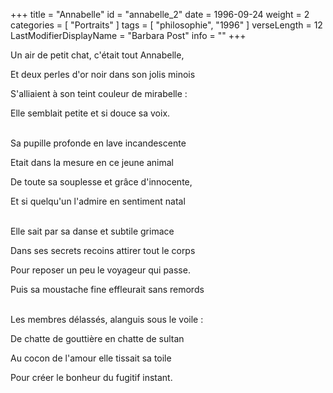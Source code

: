 +++
title = "Annabelle"
id = "annabelle_2"
date = 1996-09-24
weight = 2
categories = [ "Portraits" ]
tags = [ "philosophie", "1996" ]
verseLength = 12
LastModifierDisplayName = "Barbara Post"
info = ""
+++

Un air de petit chat, c'était tout Annabelle,

Et deux perles d'or noir dans son jolis minois

S'alliaient à son teint couleur de mirabelle :

Elle semblait petite et si douce sa voix.

 \
Sa pupille profonde en lave incandescente

Etait dans la mesure en ce jeune animal

De toute sa souplesse et grâce d'innocente,

Et si quelqu'un l'admire en sentiment natal

 \
Elle sait par sa danse et subtile grimace

Dans ses secrets recoins attirer tout le corps

Pour reposer un peu le voyageur qui passe.

Puis sa moustache fine effleurait sans remords

 \
Les membres délassés, alanguis sous le voile :

De chatte de gouttière en chatte de sultan

Au cocon de l'amour elle tissait sa toile

Pour créer le bonheur du fugitif instant.
